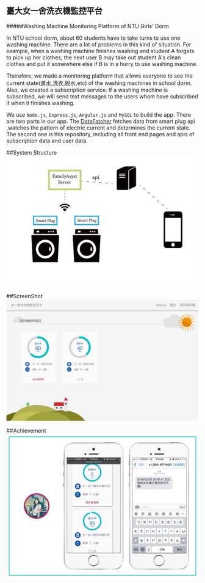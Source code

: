 ## 臺大女一舍洗衣機監控平台
#####Washing Machine Monitoring Platform of NTU Girls' Dorm

In NTU school dorm, about 60 students have to take turns to use one washing machine. There are a lot of problems in this kind of situation. For example, when a washing machine finishes washing and student A forgets to pick up her clothes, the next user B may take out student A's clean clothes and put it somewhere else if B is in a hurry to use washing machine.

Therefore, we made a monitoring platform that allows everyone to see the current state(進水,洗衣,脫水,etc) of the washing machines in school dorm. Also, we created a subscription service. If a washing machine is subscribed, we will send text messages to the users whom have subscribed it when it finishes washing.

We use ``Node.js``, ``Express.js``, ``Angular.js`` and ``MySQL`` to build the app.
There are two parts in our app. The [DataFatcher](https://github.com/cosrick/dataFetcher) fetches data from smart plug api ,watches the pattern of electric current and determines the current state. The second one is this repository, including all front end pages and apis of subscription data and user data.


##System Structure
![]( ./client/assets/images/structure-en.png )

##ScreenShot
![]( ./client/assets/images/washingMachine.png )

##Achievement
![]( ./client/assets/images/achievement.jpeg )
